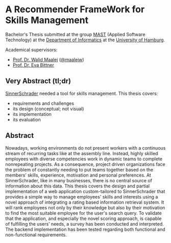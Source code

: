 # A Recommender FrameWork for Skills Management
Bachelor's Thesis submitted at the group [MAST](https://mast.informatik.uni-hamburg.de/) (Applied Software Technology) at the [Department of Informatics](https://www.inf.uni-hamburg.de/) at the [University of Hamburg](https://www.uni-hamburg.de/en.html).

Academical supervisors:
* [Prof. Dr. Walid Maalej](https://mast.informatik.uni-hamburg.de/people/walidmaalej/) ([@maalejw](https://github.com/maalejw))
* [Prof. Dr. Eva Bittner](https://www.inf.uni-hamburg.de/inst/ab/wists/people/bittner.html)

## Very Abstract (tl;dr)
[SinnerSchrader](https://sinnerschrader.com) needed a tool for skills management. This thesis covers:
* requirements and challenges
* its design (conceptual; not visual)
* its implementation
* its evaluation

## Abstract
Nowadays, working environments do not present workers with a continuous stream of recurring tasks like at the assembly line. Instead, highly skilled employees with diverse competencies work in dynamic teams to complete nonrepeating projects.
As a consequence, project driven organizations face the problem of constantly needing to put teams together based on the members’ skills, experience, motivation and personal preferences. At SinnerSchrader, like in many businesses, there is no central source of information about this data.
This thesis covers the design and partial implementation of a web application custom-tailored to SinnerSchrader that provides a simple way to manage employees' skills and interests using a novel approach of integrating a rating based information retrieval system. It will rank employees not only by their knowledge but also by their motivation to find the most suitable employee for the user's search query.
To validate that the application, and especially the novel scoring approach, is capable of fulfilling the users’ needs, a survey has been conducted and interpreted. The backend implementation has been tested regarding both functional and non-functional requirements.

